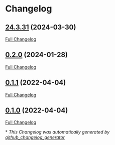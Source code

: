 # Changelog

## [24.3.31](https://github.com/buluma/ansible-role-spamassassin/tree/24.3.31) (2024-03-30)

[Full Changelog](https://github.com/buluma/ansible-role-spamassassin/compare/0.2.0...24.3.31)

## [0.2.0](https://github.com/buluma/ansible-role-spamassassin/tree/0.2.0) (2024-01-28)

[Full Changelog](https://github.com/buluma/ansible-role-spamassassin/compare/0.1.1...0.2.0)

## [0.1.1](https://github.com/buluma/ansible-role-spamassassin/tree/0.1.1) (2022-04-04)

[Full Changelog](https://github.com/buluma/ansible-role-spamassassin/compare/0.1.0...0.1.1)

## [0.1.0](https://github.com/buluma/ansible-role-spamassassin/tree/0.1.0) (2022-04-04)

[Full Changelog](https://github.com/buluma/ansible-role-spamassassin/compare/346188fec2dc0e10f9652137320aaf24429fe220...0.1.0)



\* *This Changelog was automatically generated by [github_changelog_generator](https://github.com/github-changelog-generator/github-changelog-generator)*
